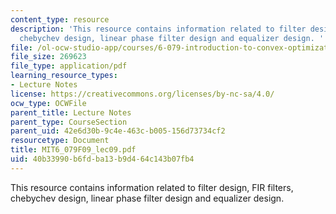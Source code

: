 ```yaml
---
content_type: resource
description: 'This resource contains information related to filter design, FIR filters,
  chebychev design, linear phase filter design and equalizer design. '
file: /ol-ocw-studio-app/courses/6-079-introduction-to-convex-optimization-fall-2009/40b33990b6fdba13b9d464c143b07fb4_MIT6_079F09_lec09.pdf
file_size: 269623
file_type: application/pdf
learning_resource_types:
- Lecture Notes
license: https://creativecommons.org/licenses/by-nc-sa/4.0/
ocw_type: OCWFile
parent_title: Lecture Notes
parent_type: CourseSection
parent_uid: 42e6d30b-9c4e-463c-b005-156d73734cf2
resourcetype: Document
title: MIT6_079F09_lec09.pdf
uid: 40b33990-b6fd-ba13-b9d4-64c143b07fb4
---
```

This resource contains information related to filter design, FIR filters, chebychev design, linear phase filter design and equalizer design. 